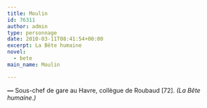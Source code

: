 ```yaml
---
title: Moulin
id: 76311
author: admin
type: personnage
date: 2010-03-11T08:41:54+00:00
excerpt: La Bête humaine
novel:
  - bete
main_name: Moulin

---
```

**—** Sous-chef de gare au Havre, collègue de Roubaud [72]. _(La Bête humaine.)_